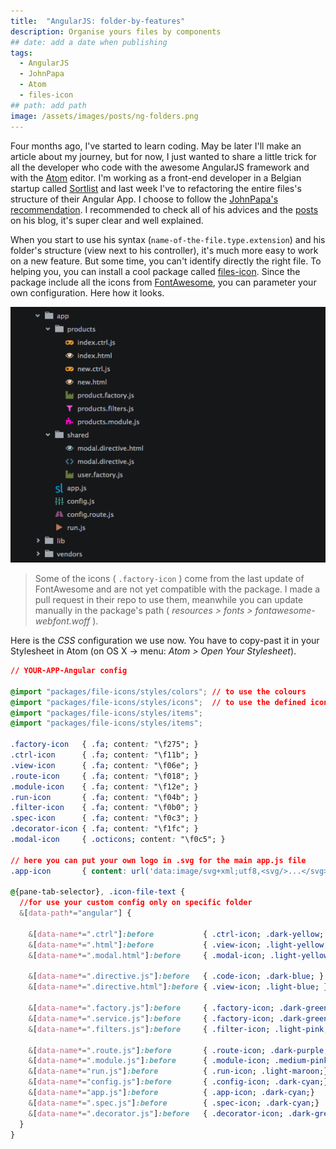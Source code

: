 ```yaml
---
title:  "AngularJS: folder-by-features"
description: Organise yours files by components
## date: add a date when publishing
tags:
  - AngularJS
  - JohnPapa
  - Atom
  - files-icon
## path: add path
image: /assets/images/posts/ng-folders.png
---
```


Four months ago, I've started to learn coding. May be later I'll make an article about my journey, but for now, I just wanted to share a little trick for all the developer who code with the awesome AngularJS framework and with the [Atom](http://atom.io) editor. I'm working as a front-end developer in a Belgian startup called [Sortlist](http://www.sortlist.com) and last week I've to refactoring the entire files's structure of their Angular App. I choose to follow the [JohnPapa's recommendation](https://github.com/johnpapa/angular-styleguide). I recommended to check all of his advices and the [posts](http://johnpapa.net/angular-app-structuring-guidelines/) on his blog, it's super clear and well explained.

When you start to use his syntax (`name-of-the-file.type.extension`) and his folder's structure  (view next to his controller), it's much more easy to work on a new feature. But some time, you can't identify directly the right file. To helping you, you can install a cool package called [files-icon](https://atom.io/packages/file-icons). Since the package include all the icons from [FontAwesome](http://fortawesome.github.io/Font-Awesome/), you can parameter your own configuration. Here how it looks.

![folder-by-features](/assets/images/posts/ng-folders.png)

> Some of the icons ( `.factory-icon` ) come from the last update of FontAwesome and are not yet compatible with the package. I made a pull request in their repo to use them, meanwhile you can update manually in the package's path ( *resources > fonts > fontawesome-webfont.woff* ).

Here is the *CSS* configuration we use now. You have to copy-past it in your Stylesheet in Atom (on OS X -> menu: *Atom > Open Your Stylesheet*).

```css
// YOUR-APP-Angular config

@import "packages/file-icons/styles/colors"; // to use the colours
@import "packages/file-icons/styles/icons";  // to use the defined icons
@import "packages/file-icons/styles/items";
@import "packages/file-icons/styles/items";

.factory-icon   { .fa; content: "\f275"; }
.ctrl-icon      { .fa; content: "\f11b"; }
.view-icon      { .fa; content: "\f06e"; }
.route-icon     { .fa; content: "\f018"; }
.module-icon    { .fa; content: "\f12e"; }
.run-icon       { .fa; content: "\f04b"; }
.filter-icon    { .fa; content: "\f0b0"; }
.spec-icon      { .fa; content: "\f0c3"; }
.decorator-icon { .fa; content: "\f1fc"; }
.modal-icon     { .octicons; content: "\f0c5"; }

// here you can put your own logo in .svg for the main app.js file
.app-icon       { content: url('data:image/svg+xml;utf8,<svg/>...</svg>') }

@{pane-tab-selector}, .icon-file-text {
  //for use your custom config only on specific folder
  &[data-path*="angular"] {  

    &[data-name*=".ctrl"]:before           { .ctrl-icon; .dark-yellow; }
    &[data-name*=".html"]:before           { .view-icon; .light-yellow; }
    &[data-name*=".modal.html"]:before     { .modal-icon; .light-yellow;}

    &[data-name*=".directive.js"]:before   { .code-icon; .dark-blue; }
    &[data-name*=".directive.html"]:before { .view-icon; .light-blue; }

    &[data-name*=".factory.js"]:before     { .factory-icon; .dark-green;}
    &[data-name*=".service.js"]:before     { .factory-icon; .dark-green;}
    &[data-name*=".filters.js"]:before     { .filter-icon; .light-pink;}

    &[data-name*=".route.js"]:before       { .route-icon; .dark-purple;}
    &[data-name*=".module.js"]:before      { .module-icon; .medium-pink;}
    &[data-name*="run.js"]:before          { .run-icon; .light-maroon;}
    &[data-name*="config.js"]:before       { .config-icon; .dark-cyan;}
    &[data-name*="app.js"]:before          { .app-icon; .dark-cyan;}
    &[data-name*=".spec.js"]:before        { .spec-icon; .dark-cyan;}
    &[data-name*=".decorator.js"]:before   { .decorator-icon; .dark-green;}
  }
}
```

